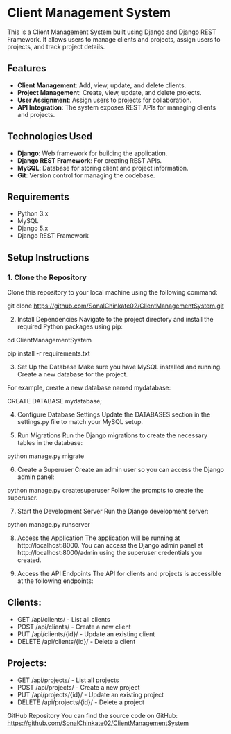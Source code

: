 # Client Management System

This is a Client Management System built using Django and Django REST Framework. It allows users to manage clients and projects, assign users to projects, and track project details.

## Features
- **Client Management**: Add, view, update, and delete clients.
- **Project Management**: Create, view, update, and delete projects.
- **User Assignment**: Assign users to projects for collaboration.
- **API Integration**: The system exposes REST APIs for managing clients and projects.

## Technologies Used
- **Django**: Web framework for building the application.
- **Django REST Framework**: For creating REST APIs.
- **MySQL**: Database for storing client and project information.
- **Git**: Version control for managing the codebase.

## Requirements
- Python 3.x
- MySQL
- Django 5.x
- Django REST Framework

## Setup Instructions

### 1. Clone the Repository
Clone this repository to your local machine using the following command:

git clone https://github.com/SonalChinkate02/ClientManagementSystem.git


2. Install Dependencies
Navigate to the project directory and install the required Python packages using pip:

cd ClientManagementSystem

pip install -r requirements.txt


3. Set Up the Database
Make sure you have MySQL installed and running. Create a new database for the project.

For example, create a new database named mydatabase:

CREATE DATABASE mydatabase;


4. Configure Database Settings
Update the DATABASES section in the settings.py file to match your MySQL setup.


5. Run Migrations
Run the Django migrations to create the necessary tables in the database:


python manage.py migrate


6. Create a Superuser
Create an admin user so you can access the Django admin panel:


python manage.py createsuperuser
Follow the prompts to create the superuser.


7. Start the Development Server
Run the Django development server:

python manage.py runserver


8. Access the Application
The application will be running at http://localhost:8000.
You can access the Django admin panel at http://localhost:8000/admin using the superuser credentials you created.



10. Access the API Endpoints
The API for clients and projects is accessible at the following endpoints:

## Clients:
- GET /api/clients/ - List all clients
- POST /api/clients/ - Create a new client
- PUT /api/clients/{id}/ - Update an existing client
- DELETE /api/clients/{id}/ - Delete a client
  
## Projects:
- GET /api/projects/ - List all projects
- POST /api/projects/ - Create a new project
- PUT /api/projects/{id}/ - Update an existing project
- DELETE /api/projects/{id}/ - Delete a project

  
GitHub Repository
You can find the source code on GitHub: https://github.com/SonalChinkate02/ClientManagementSystem
